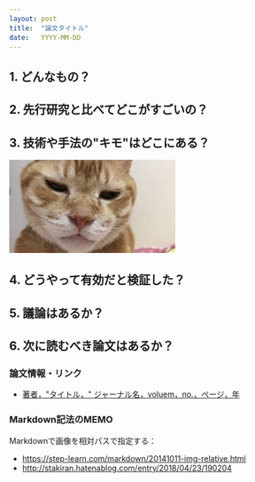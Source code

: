 ```yaml
---
layout: post
title:  "論文タイトル"
date:   YYYY-MM-DD
---
```

<!--
https://github.com/shunk031/paper-survey
-->

## 1. どんなもの？

## 2. 先行研究と比べてどこがすごいの？

## 3. 技術や手法の"キモ"はどこにある？

![Figure 1](../assets/img/format/figure1.png)
<!---
![Figure 1](../assets/img/(title)/figure1.png)
-->

## 4. どうやって有効だと検証した？

## 5. 議論はあるか？

## 6. 次に読むべき論文はあるか？

### 論文情報・リンク

- [著者，"タイトル，" ジャーナル名，voluem，no.，ページ，年](論文リンク)


### Markdown記法のMEMO
Markdownで画像を相対パスで指定する：
- https://step-learn.com/markdown/20141011-img-relative.html
- http://stakiran.hatenablog.com/entry/2018/04/23/190204
